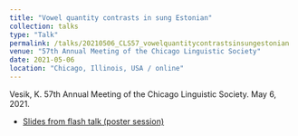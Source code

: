 ```yaml
---
title: "Vowel quantity contrasts in sung Estonian"
collection: talks
type: "Talk"
permalink: /talks/20210506_CLS57_vowelquantitycontrastsinsungestonian
venue: "57th Annual Meeting of the Chicago Linguistic Society"
date: 2021-05-06
location: "Chicago, Illinois, USA / online"
---
```


Vesik, K. 57th Annual Meeting of the Chicago Linguistic Society. May 6, 2021.

 - [Slides from flash talk (poster session)](files/Vesik_2021_CLS57_flashtalkslides.pdf)
